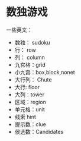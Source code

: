﻿# 数独游戏

一些英文：
* 数独： sudoku
* 行： row
* 列： column
* 九宫格：grid
* 小九宫：box,block,nonet
* 大行列： Chute
* 大行: floor
* 大列：tower
* 区域：region
* 单元格：unit
* 线索 hint
* 提示数：clue
* 侯选数：Candidates